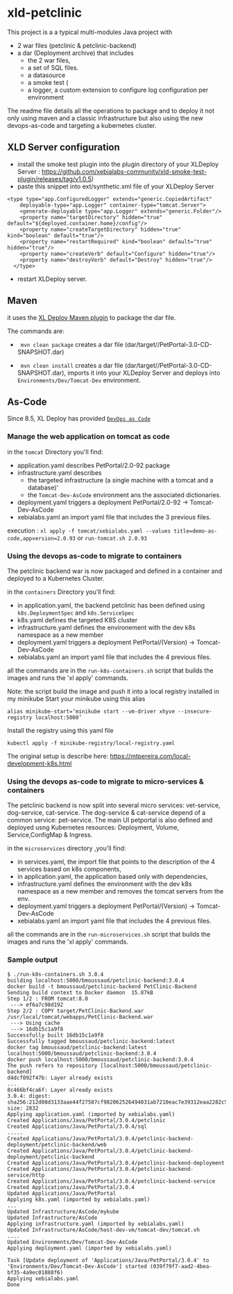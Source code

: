 # xld-petclinic
This project is a a typical multi-modules Java project with 
* 2 war files (petclinic & petclinic-backend) 
* a dar (Deployment archive) that includes 
    * the 2 war files,
    * a set of SQL files.
    * a datasource
    * a smoke test  (
    * a logger, a custom extension to configure log configuration per environment 
    
    

The readme file details all the operations to package and to deploy it not only using maven and a classic infrastructure but also using the new devops-as-code and targeting a kubernetes cluster.
    
## XLD Server configuration
* install the smoke test plugin into the plugin directory of your XLDeploy Server : https://github.com/xebialabs-community/xld-smoke-test-plugin/releases/tag/v1.0.5)
* paste this snippet into ext/synthetic.xml file of your XLDeploy Server

```
<type type="app.ConfiguredLogger" extends="generic.CopiedArtifact"
    deployable-type="app.Logger" container-type="tomcat.Server">
    <generate-deployable type="app.Logger" extends="generic.Folder"/>
    <property name="targetDirectory" hidden="true" default="${deployed.container.home}/config"/>
    <property name="createTargetDirectory" hidden="true" kind="boolean" default="true"/>
    <property name="restartRequired" kind="boolean" default="true" hidden="true"/>
    <property name="createVerb" default="Configure" hidden="true"/>
    <property name="destroyVerb" default="Destroy" hidden="true"/>
  </type>
```
* restart XLDeploy server.

## Maven 
it uses the [XL Deploy Maven plugin](https://docs.xebialabs.com/xldeploy-maven-plugin/6.0.x/) to package the dar file.

The commands are:

* ` mvn clean package` creates a dar file (dar/target//PetPortal-3.0-CD-SNAPSHOT.dar)

* ` mvn clean install` creates a dar file (dar/target//PetPortal-3.0-CD-SNAPSHOT.dar), imports it into your XLDeploy Server and deploys into `Environments/Dev/Tomcat-Dev` environment.


## As-Code

Since 8.5, XL Deploy  has provided  [`DevOps as Code`](https://docs.xebialabs.com/xl-platform/concept/devops-as-code-overview.html)

### Manage the web application on tomcat as code

in the `tomcat` Directory you'll find:

* application.yaml describes PetPortal/2.0-92 package
* infrastructure.yaml describes 
    * the targeted infrastructure (a single machine with a tomcat and a database)' 
    * the `Tomcat-Dev-AsCode` environment ans the associated dictionaries.
* deployment.yaml triggers a deployment  PetPortal/2.0-92 -> Tomcat-Dev-AsCode
* xebialabs.yaml an import yaml file that includes the 3 previous files.
 
execution : `xl apply -f tomcat/xebialabs.yaml --values title=demo-as-code,appversion=2.0.93`  or `run-tomcat.sh 2.0.93`

### Using the devops as-code to migrate to containers

The petclinic backend war is now packaged and defined in a container and deployed to a Kubernetes Cluster.
 
in the `containers`  Directory you'll find:
* in application.yaml, the backend petclinic has been defined using `k8s.DeploymentSpec` and `k8s.ServiceSpec`
* k8s.yaml defines the targeted K8S cluster
* infrastructure.yaml defines the environement with the dev k8s namespace as a new member 
* deployment.yaml triggers a deployment  PetPortal/(Version) -> Tomcat-Dev-AsCode
* xebialabs.yaml an import yaml file that includes the 4 previous files.

all the commands are in the `run-k8s-containers.sh`  script that builds the images and runs the 'xl apply' commands.

Note: the script build the image and push it into a local registry installed in my minikube
Start your minikube using this alias
```
alias minikube-start=‘minikube start --vm-driver xhyve --insecure-registry localhost:5000’
``` 
Install the registry using this yaml file
```
kubectl apply -f minikube-registry/local-registry.yaml
```
The original setup is describe here: https://mtpereira.com/local-development-k8s.html


### Using the devops as-code to migrate to micro-services & containers

The petclinic backend is now split into several micro services: vet-service, dog-service, cat-service.
The dog-service & cat-service depend of a common service: pet-service.
The main UI petportal is also defined and deployed usng Kubernetes resources: Deployment, Volume, Service,ConfigMap & Ingress.
 
 
in the `microservices`  directory ,you'll find:
* in services.yaml, the import file that points to the description of the 4 services based on k8s components,
* in application.yaml, the application based only with dependencies,
* infrastructure.yaml defines the environment with the dev k8s namespace as a new member and removes the tomcat servers from the env.
* deployment.yaml triggers a deployment  PetPortal/(Version) -> Tomcat-Dev-AsCode
* xebialabs.yaml an import yaml file that includes the 4 previous files.

all the commands are in the `run-microservices.sh` script that builds the images and runs the 'xl apply' commands.


### Sample output

```
$ ./run-k8s-containers.sh 3.0.4
building localhost:5000/bmoussaud/petclinic-backend:3.0.4
docker build -t bmoussaud/petclinic-backend PetClinic-Backend
Sending build context to Docker daemon  15.87kB
Step 1/2 : FROM tomcat:8.0
 ---> ef6a7c98d192
Step 2/2 : COPY target/PetClinic-Backend.war  /usr/local/tomcat/webapps/PetClinic-Backend.war
 ---> Using cache
 ---> 16db15c1a9f8
Successfully built 16db15c1a9f8
Successfully tagged bmoussaud/petclinic-backend:latest
docker tag bmoussaud/petclinic-backend:latest localhost:5000/bmoussaud/petclinic-backend:3.0.4
docker push localhost:5000/bmoussaud/petclinic-backend:3.0.4
The push refers to repository [localhost:5000/bmoussaud/petclinic-backend]
d4dcf092f47b: Layer already exists
...
8c466bf4ca6f: Layer already exists
3.0.4: digest: sha256:212d08d3133aae44f27587cf982062526494031ab7210eac7e39312eaa2282c5 size: 2832
Applying application.yaml (imported by xebialabs.yaml)
Created Applications/Java/PetPortal/3.0.4/petclinic
Created Applications/Java/PetPortal/3.0.4/sql
.....
Created Applications/Java/PetPortal/3.0.4/petclinic-backend-deployment/petclinic-backend/web
Created Applications/Java/PetPortal/3.0.4/petclinic-backend-deployment/petclinic-backend
Created Applications/Java/PetPortal/3.0.4/petclinic-backend-deployment
Created Applications/Java/PetPortal/3.0.4/petclinic-backend-service/http
Created Applications/Java/PetPortal/3.0.4/petclinic-backend-service
Created Applications/Java/PetPortal/3.0.4
Updated Applications/Java/PetPortal
Applying k8s.yaml (imported by xebialabs.yaml)
...
Updated Infrastructure/AsCode/mykube
Updated Infrastructure/AsCode
Applying infrastructure.yaml (imported by xebialabs.yaml)
Updated Infrastructure/AsCode/host-dev-vm/tomcat-dev/tomcat.vh
....
Updated Environments/Dev/Tomcat-Dev-AsCode
Applying deployment.yaml (imported by xebialabs.yaml)

Task [Update deployment of 'Applications/Java/PetPortal/3.0.4' to 'Environments/Dev/Tomcat-Dev-AsCode'] started (039f79f7-aad2-4bea-bf35-4a9ec01888f6)
Applying xebialabs.yaml
Done
```
